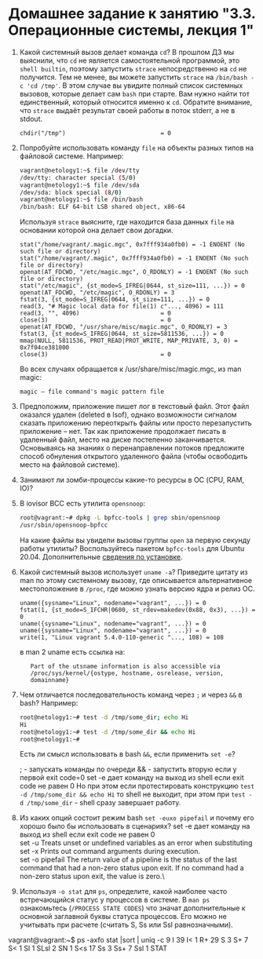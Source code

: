 # Домашнее задание к занятию "3.3. Операционные системы, лекция 1"

1. Какой системный вызов делает команда `cd`? В прошлом ДЗ мы выяснили, что `cd` не является самостоятельной  программой, это `shell builtin`, поэтому запустить `strace` непосредственно на `cd` не получится. Тем не менее, вы можете запустить `strace` на `/bin/bash -c 'cd /tmp'`. В этом случае вы увидите полный список системных вызовов, которые делает сам `bash` при старте. Вам нужно найти тот единственный, который относится именно к `cd`. Обратите внимание, что `strace` выдаёт результат своей работы в поток stderr, а не в stdout.
    ```
    chdir("/tmp")                           = 0
    ```

2. Попробуйте использовать команду `file` на объекты разных типов на файловой системе. Например:
    ```bash
    vagrant@netology1:~$ file /dev/tty
    /dev/tty: character special (5/0)
    vagrant@netology1:~$ file /dev/sda
    /dev/sda: block special (8/0)
    vagrant@netology1:~$ file /bin/bash
    /bin/bash: ELF 64-bit LSB shared object, x86-64
    ```
    Используя `strace` выясните, где находится база данных `file` на основании которой она делает свои догадки.
    ```
    stat("/home/vagrant/.magic.mgc", 0x7fff934a0fb0) = -1 ENOENT (No such file or directory)
    stat("/home/vagrant/.magic", 0x7fff934a0fb0) = -1 ENOENT (No such file or directory)
    openat(AT_FDCWD, "/etc/magic.mgc", O_RDONLY) = -1 ENOENT (No such file or directory)
    stat("/etc/magic", {st_mode=S_IFREG|0644, st_size=111, ...}) = 0
    openat(AT_FDCWD, "/etc/magic", O_RDONLY) = 3
    fstat(3, {st_mode=S_IFREG|0644, st_size=111, ...}) = 0
    read(3, "# Magic local data for file(1) c"..., 4096) = 111
    read(3, "", 4096)                       = 0
    close(3)                                = 0
    openat(AT_FDCWD, "/usr/share/misc/magic.mgc", O_RDONLY) = 3
    fstat(3, {st_mode=S_IFREG|0644, st_size=5811536, ...}) = 0
    mmap(NULL, 5811536, PROT_READ|PROT_WRITE, MAP_PRIVATE, 3, 0) = 0x7f04ce381000
    close(3)                                = 0
    ```
    Во всех случаях обращается к /usr/share/misc/magic.mgc, из man magic:
    ```
    magic — file command's magic pattern file
    ```

3. Предположим, приложение пишет лог в текстовый файл. Этот файл оказался удален (deleted в lsof), однако возможности сигналом сказать приложению переоткрыть файлы или просто перезапустить приложение – нет. Так как приложение продолжает писать в удаленный файл, место на диске постепенно заканчивается. Основываясь на знаниях о перенаправлении потоков предложите способ обнуления открытого удаленного файла (чтобы освободить место на файловой системе).


4. Занимают ли зомби-процессы какие-то ресурсы в ОС (CPU, RAM, IO)?
5. В iovisor BCC есть утилита `opensnoop`:
    ```bash
    root@vagrant:~# dpkg -L bpfcc-tools | grep sbin/opensnoop
    /usr/sbin/opensnoop-bpfcc
    ```
    На какие файлы вы увидели вызовы группы `open` за первую секунду работы утилиты? Воспользуйтесь пакетом `bpfcc-tools` для Ubuntu 20.04. Дополнительные [сведения по установке](https://github.com/iovisor/bcc/blob/master/INSTALL.md).
6. Какой системный вызов использует `uname -a`? Приведите цитату из man по этому системному вызову, где описывается альтернативное местоположение в `/proc`, где можно узнать версию ядра и релиз ОС.
    ```
    uname({sysname="Linux", nodename="vagrant", ...}) = 0
    fstat(1, {st_mode=S_IFCHR|0600, st_rdev=makedev(0x88, 0x3), ...}) = 0
    uname({sysname="Linux", nodename="vagrant", ...}) = 0
    uname({sysname="Linux", nodename="vagrant", ...}) = 0
    write(1, "Linux vagrant 5.4.0-110-generic "..., 108) = 108
    ```
    в man 2 uname есть ссылка на:
    ```
       Part of the utsname information is also accessible via
       /proc/sys/kernel/{ostype, hostname, osrelease, version,
       domainname}
    ```

7. Чем отличается последовательность команд через `;` и через `&&` в bash? Например:
    ```bash
    root@netology1:~# test -d /tmp/some_dir; echo Hi
    Hi
    root@netology1:~# test -d /tmp/some_dir && echo Hi
    root@netology1:~#
    ```
    Есть ли смысл использовать в bash `&&`, если применить `set -e`?
    
    ; - запускать команды по очереди
    && - запустить вторую если у первой exit code=0 
    set -e дает команду на выход из shell если exit code не равен 0
    Но при этом если протестировать конструкцию `test -d /tmp/some_dir && echo Hi` то shell не выходит, при этом при `test -d /tmp/some_dir` - shell сразу завершает работу.

8.  Из каких опций состоит режим bash `set -euxo pipefail` и почему его хорошо было бы использовать в сценариях?
    set -e дает команду на выход из shell если exit code не равен 0\
    set -u Treats unset or undefined variables as an error when substituting\
    set -x Prints out command arguments during execution.\
    set -o pipefail The return value of a pipeline is the status of the last command that had a non-zero status upon exit. If no command had a non-zero status upon exit, the value is zero.\

9.  Используя `-o stat` для `ps`, определите, какой наиболее часто встречающийся статус у процессов в системе. В `man ps` ознакомьтесь (`/PROCESS STATE CODES`) что значат дополнительные к основной заглавной буквы статуса процессов. Его можно не учитывать при расчете (считать S, Ss или Ssl равнозначными).


vagrant@vagrant:~$ ps -axfo stat |sort | uniq -c
      9 I
     39 I<
      1 R+
     29 S
      3 S+
      7 S<
      1 Sl
      1 SLsl
      2 SN
      1 S<s
     17 Ss
      3 Ss+
      7 Ssl
      1 STAT

 